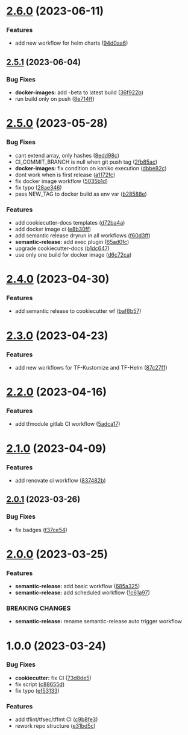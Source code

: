 # [2.6.0](https://git.sk5.io/skale-5/gitlab-ci/compare/v2.5.1...v2.6.0) (2023-06-11)


### Features

* add new workflow for helm charts ([94d0aa6](https://git.sk5.io/skale-5/gitlab-ci/commit/94d0aa61c0af87eb360c00fc27d43cdae493c0c5))

## [2.5.1](https://git.sk5.io/skale-5/gitlab-ci/compare/v2.5.0...v2.5.1) (2023-06-04)


### Bug Fixes

* **docker-images:** add -beta to latest build ([36f922b](https://git.sk5.io/skale-5/gitlab-ci/commit/36f922b0fac77d60e5fa65da855532a25a0281f5))
* run build only on push ([8e714ff](https://git.sk5.io/skale-5/gitlab-ci/commit/8e714ff9fd919d743566c1766a4c971253b84310))

# [2.5.0](https://git.sk5.io/skale-5/gitlab-ci/compare/v2.4.0...v2.5.0) (2023-05-28)


### Bug Fixes

* cant extend array, only hashes ([8edd98c](https://git.sk5.io/skale-5/gitlab-ci/commit/8edd98cbd6ebfcc0c659bc82ae075267fb2bcb33))
* CI_COMMIT_BRANCH is null when git push tag ([2fb85ac](https://git.sk5.io/skale-5/gitlab-ci/commit/2fb85ac0ef105c734e6b9a610c2bde378d376140))
* **docker-images:** fix condition on kaniko execution ([dbbe82c](https://git.sk5.io/skale-5/gitlab-ci/commit/dbbe82c3395f1b374cbc2f90d264f19dd1eeb7af))
* dont work when is first release ([a1172fc](https://git.sk5.io/skale-5/gitlab-ci/commit/a1172fcf0dbc1d14132ab1437d185ecdc6462a9c))
* fix docker image workflow ([5035b1d](https://git.sk5.io/skale-5/gitlab-ci/commit/5035b1deb78726bd47123353197c273c89bb1c58))
* fix typo ([28ae346](https://git.sk5.io/skale-5/gitlab-ci/commit/28ae346162cf5a1793b0de048b656f884ffccc9c))
* pass NEW_TAG to docker build as env var ([b28588e](https://git.sk5.io/skale-5/gitlab-ci/commit/b28588ee917d9971508bf0694a7a2408a46f2501))


### Features

* add cookiecutter-docs templates ([d72ba4a](https://git.sk5.io/skale-5/gitlab-ci/commit/d72ba4a91fe80da777fea81f5a2facf902e17996))
* add docker image ci ([e8b30ff](https://git.sk5.io/skale-5/gitlab-ci/commit/e8b30fff764cf87cca2b29885f83459f888ae3d7))
* add semantic release dryrun in all workflows ([f60d3ff](https://git.sk5.io/skale-5/gitlab-ci/commit/f60d3ffd361d799017aba78081d47a6eba8d7d24))
* **semantic-release:** add exec plugin ([65ad0fc](https://git.sk5.io/skale-5/gitlab-ci/commit/65ad0fcbc803cc9327761d525d987481e67eb0b8))
* upgrade cookiecutter-docs ([b1dc647](https://git.sk5.io/skale-5/gitlab-ci/commit/b1dc64779e5841ed9b755206ebc1d8e89d480493))
* use only one build for docker image ([d6c72ca](https://git.sk5.io/skale-5/gitlab-ci/commit/d6c72ca41cd1b29b4c3df6299d5009b5254da874))

# [2.4.0](https://git.sk5.io/skale-5/gitlab-ci/compare/v2.3.0...v2.4.0) (2023-04-30)


### Features

* add semantic release to cookiecutter wf ([baf8b57](https://git.sk5.io/skale-5/gitlab-ci/commit/baf8b572a76f1f37a2bf5e1173acfdb385276291))

# [2.3.0](https://git.sk5.io/skale-5/gitlab-ci/compare/v2.2.0...v2.3.0) (2023-04-23)


### Features

* add new workflows for TF-Kustomize and TF-Helm ([87c27f1](https://git.sk5.io/skale-5/gitlab-ci/commit/87c27f1ef63c9842dfc7a90a0b4a912bda042153))

# [2.2.0](https://git.sk5.io/skale-5/gitlab-ci/compare/v2.1.0...v2.2.0) (2023-04-16)


### Features

* add tfmodule gitlab CI workflow ([5adca17](https://git.sk5.io/skale-5/gitlab-ci/commit/5adca1731e77ba9c4fb5629563555ac2ee7e24b0))

# [2.1.0](https://git.sk5.io/skale-5/gitlab-ci/compare/v2.0.1...v2.1.0) (2023-04-09)


### Features

* add renovate ci workflow ([837482b](https://git.sk5.io/skale-5/gitlab-ci/commit/837482b720d94344c123550c8597e0728537be21))

## [2.0.1](https://git.sk5.io/skale-5/gitlab-ci/compare/v2.0.0...v2.0.1) (2023-03-26)


### Bug Fixes

* fix badges ([f37ce54](https://git.sk5.io/skale-5/gitlab-ci/commit/f37ce548e051f132ef7f92252308adfbdca416b4))

# [2.0.0](https://git.sk5.io/skale-5/gitlab-ci/compare/v1.0.0...v2.0.0) (2023-03-25)


### Features

* **semantic-release:** add basic workflow ([685a325](https://git.sk5.io/skale-5/gitlab-ci/commit/685a325fec4c84bf294a7d83a7ec8ce1106c98de))
* **semantic-release:** add scheduled workflow ([1c61a97](https://git.sk5.io/skale-5/gitlab-ci/commit/1c61a97d18ad8525edcc7b69193c2c9785ec7a55))


### BREAKING CHANGES

* **semantic-release:** rename semantic-release auto trigger workflow

# 1.0.0 (2023-03-24)


### Bug Fixes

* **cookiecutter:** fix CI ([73d8de5](https://git.sk5.io/skale-5/gitlab-ci/commit/73d8de55cb640c28910559df29e8707c7159f914))
* fix script ([c88655d](https://git.sk5.io/skale-5/gitlab-ci/commit/c88655d50d4ffceebbbda65e599d8a98a73e6c18))
* fix typo ([ef53133](https://git.sk5.io/skale-5/gitlab-ci/commit/ef53133d7f9b1f75d8ed696b3c41012cdccd376a))


### Features

* add tflint/tfsec/tffmt CI ([c9b8fe3](https://git.sk5.io/skale-5/gitlab-ci/commit/c9b8fe3567584d19fcaeaded88600717d0355a24))
* rework repo structure ([e31bd5c](https://git.sk5.io/skale-5/gitlab-ci/commit/e31bd5c956f55d032ce1b6d3458d5862e96d5117))
